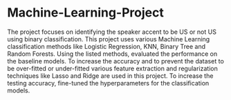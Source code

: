 # Machine-Learning-Project
The project focuses on identifying the speaker accent to be US or not US using binary classification. This project uses various Machine Learning classification methods like Logistic Regression, KNN, Binary Tree and Random Forests. Using the listed methods, evaluated the performance on the baseline models. To increase the accuracy and to prevent the dataset to be over-fitted or under-fitted various feature extraction and regularization techniques like Lasso and Ridge are used in this project. To increase the testing accuracy, fine-tuned the hyperparameters for the classification models.

